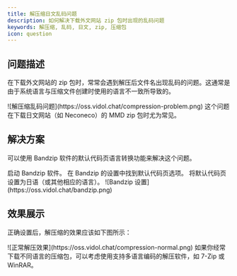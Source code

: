 ```yaml
---
title: 解压缩日文乱码问题
description: 如何解决下载外文网站 zip 包时出现的乱码问题
keywords: 解压缩, 乱码, 日文, zip, 压缩包
icon: question
---
```


## 问题描述

在下载外文网站的 zip 包时，常常会遇到解压后文件名出现乱码的问题。这通常是由于系统语言与压缩文件创建时使用的语言不一致所导致的。

<Frame caption="解压后出现乱码的示例">
  ![解压缩乱码问题](https://oss.vidol.chat/compression-problem.png)
</Frame>

<Note>
  这个问题在下载日文网站（如 Neconeco）的 MMD zip 包时尤为常见。
</Note>

## 解决方案

可以使用 Bandzip 软件的默认代码页语言转换功能来解决这个问题。

<Steps>
  <Step title="打开 Bandzip">
    启动 Bandzip 软件。
  </Step>
  <Step title="设置默认代码页">
    在 Bandzip 的设置中找到默认代码页选项。
  </Step>
  <Step title="选择正确的语言">
    将默认代码页设置为日语（或其他相应的语言）。
  </Step>
</Steps>

<Frame caption="Bandzip 设置界面">
  ![Bandzip 设置](https://oss.vidol.chat/bandzip.png)
</Frame>

## 效果展示

正确设置后，解压缩的效果应该如下图所示：

<Frame caption="正确解压后的文件名">
  ![正常解压效果](https://oss.vidol.chat/compression-normal.png)
</Frame>

<Tip>
  如果你经常下载不同语言的压缩包，可以考虑使用支持多语言编码的解压软件，如 7-Zip 或 WinRAR。
</Tip>

